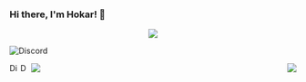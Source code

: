 
### Hi there, I'm Hokar! 👋
<p align="center"> <img src="https://komarev.com/ghpvc/?username=devhokar-ops-cyber" /> </p>

![Discord](https://discord.c99.nl/widget/theme-3/725407103916703755.png)

<a href="https://discord.gg/XV859uRsKx">
  <img align="left" alt="Discord Server" width="16px" src="https://cdn.jsdelivr.net/npm/simple-icons@v3/icons/discord.svg" />
</a>
 <a href="https://github.com/devhokar">
  <img align="left" alt="Darkboy Github's" width="16px" src="https://cdn.jsdelivr.net/npm/simple-icons@v3/icons/github.svg" />
</a>







 

<img align="left" src="https://github-readme-stats.vercel.app/api?username=devhokar&show_icons=true&hide_border=true&theme=tokyonight">
<img align="right" src="https://github-readme-stats.vercel.app/api/top-langs/?username=devhokar&theme=tokyonight&hide=batchfile">

  

